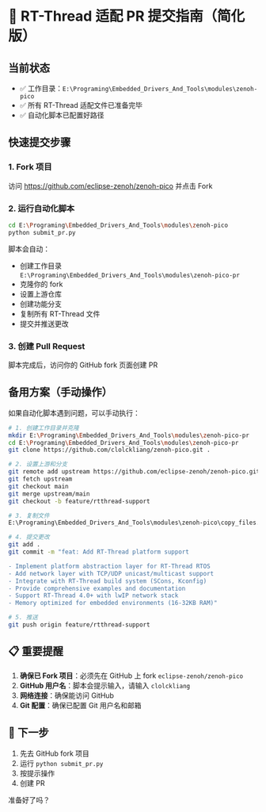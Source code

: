 # 🚀 RT-Thread 适配 PR 提交指南（简化版）

## 当前状态
- ✅ 工作目录：`E:\Programing\Embedded_Drivers_And_Tools\modules\zenoh-pico`
- ✅ 所有 RT-Thread 适配文件已准备完毕
- ✅ 自动化脚本已配置好路径

## 快速提交步骤

### 1. Fork 项目
访问 https://github.com/eclipse-zenoh/zenoh-pico 并点击 Fork

### 2. 运行自动化脚本
```bash
cd E:\Programing\Embedded_Drivers_And_Tools\modules\zenoh-pico
python submit_pr.py
```

脚本会自动：
- 创建工作目录 `E:\Programing\Embedded_Drivers_And_Tools\modules\zenoh-pico-pr`
- 克隆你的 fork
- 设置上游仓库
- 创建功能分支
- 复制所有 RT-Thread 文件
- 提交并推送更改

### 3. 创建 Pull Request
脚本完成后，访问你的 GitHub fork 页面创建 PR

## 备用方案（手动操作）

如果自动化脚本遇到问题，可以手动执行：

```bash
# 1. 创建工作目录并克隆
mkdir E:\Programing\Embedded_Drivers_And_Tools\modules\zenoh-pico-pr
cd E:\Programing\Embedded_Drivers_And_Tools\modules\zenoh-pico-pr
git clone https://github.com/clolckliang/zenoh-pico.git .

# 2. 设置上游和分支
git remote add upstream https://github.com/eclipse-zenoh/zenoh-pico.git
git fetch upstream
git checkout main
git merge upstream/main
git checkout -b feature/rtthread-support

# 3. 复制文件
E:\Programing\Embedded_Drivers_And_Tools\modules\zenoh-pico\copy_files.bat "E:\Programing\Embedded_Drivers_And_Tools\modules\zenoh-pico-pr"

# 4. 提交更改
git add .
git commit -m "feat: Add RT-Thread platform support

- Implement platform abstraction layer for RT-Thread RTOS
- Add network layer with TCP/UDP unicast/multicast support  
- Integrate with RT-Thread build system (SCons, Kconfig)
- Provide comprehensive examples and documentation
- Support RT-Thread 4.0+ with lwIP network stack
- Memory optimized for embedded environments (16-32KB RAM)"

# 5. 推送
git push origin feature/rtthread-support
```

## 📋 重要提醒

1. **确保已 Fork 项目**：必须先在 GitHub 上 fork `eclipse-zenoh/zenoh-pico`
2. **GitHub 用户名**：脚本会提示输入，请输入 `clolckliang`
3. **网络连接**：确保能访问 GitHub
4. **Git 配置**：确保已配置 Git 用户名和邮箱

## 🎯 下一步

1. 先去 GitHub fork 项目
2. 运行 `python submit_pr.py`
3. 按提示操作
4. 创建 PR

准备好了吗？